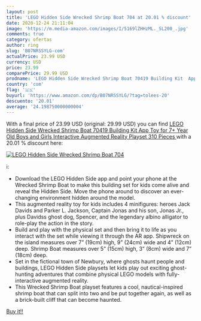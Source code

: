 ```yaml
---
layout: post
title: 'LEGO Hidden Side Wrecked Shrimp Boat 704 at 20.01 % discount'
date: 2020-12-24 21:11:04
image: 'https://m.media-amazon.com/images/I/5169lZHHzML._SL200_.jpg'
comments: true
category: ofertas
author: ring
slug: 'B07NRSSYLG-com'
actualPrice: 23.99 USD
currency: USD
price: 23.99
comparePrice: 29.99 USD
prodname: 'LEGO Hidden Side Wrecked Shrimp Boat 70419 Building Kit  App Toy for 7+ Year Old Boys and Girls  Interactive Augmented Reality Playset  310 Pieces '
country: 'com'
flag: '🇺🇸'
buyurl: 'https://www.amazon.com/dp/B07NRSSYLG/?tag=tolees-20'
descuento: '20.01'
average: '24.198750000000004'
---
```


With a final price of 23.99 USD (original: 29.99 USD) you can find [LEGO Hidden Side Wrecked Shrimp Boat 70419 Building Kit  App Toy for 7+ Year Old Boys and Girls  Interactive Augmented Reality Playset  310 Pieces ](https://www.amazon.com/dp/B07NRSSYLG/?tag=tolees-20) with a  20.01 % discount here:

[![LEGO Hidden Side Wrecked Shrimp Boat 704](https://m.media-amazon.com/images/I/5169lZHHzML._SL200_.jpg)](https://www.amazon.com/dp/B07NRSSYLG/?tag=tolees-20)

ℹ️:

- Download the LEGO Hidden Side app and point your phone at the Wrecked Shrimp Boat to make this building set for kids come alive and reveal the Hidden Side. Move the phone around to discover an ever-changing environment hidden around the model.
- This augmented reality toy for kids includes 4 minifigures: heroes Jack Davids and Parker L. Jackson, Captain Jonas and his son, Jonas Jr., plus Davidss ghost dog, Spencer, and the legendary albino alligator to role-play the action in the story.
- Build and play with the physical set and then bring it to life as you interact with the set while viewing it through the AR app. Shipwreck on the island measures over 7” (19cm) high, 9” (24cm) wide and 4” (12cm) deep. Shrimp Boat measures over 5” (15cm) high, 3” (8cm) wide and 7” (18cm) deep.
- Set in the fictional town of Newbury, where ghosts haunt people and buildings, LEGO Hidden Side playsets let kids play out exciting ghost-hunting adventures that combine physical LEGO models with fully-interactive augmented reality.
- This Wrecked Shrimp Boat playset features a cool, nautical-inspired shrimp boat that can split into two and be put together again, as well as a brick-built cliff that can become haunted.

[Buy it!!](https://www.amazon.com/dp/B07NRSSYLG/?tag=tolees-20)
